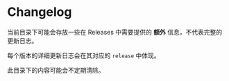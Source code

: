 # Changelog

当前目录下可能会存放一些在 Releases 中需要提供的 **额外** 信息，不代表完整的更新日志。

每个版本的详细更新日志会在其对应的 `release` 中体现。

此目录下的内容可能会不定期清除。
